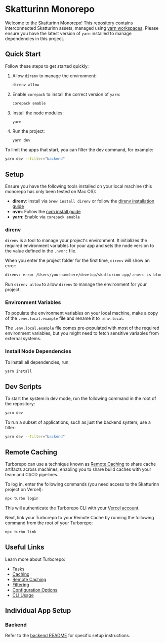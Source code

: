 # Skatturinn Monorepo

Welcome to the Skatturinn Monorepo! This repository contains interconnected Skatturinn assets, managed using [yarn workspaces](https://yarnpkg.com/features/workspaces). Please ensure you have the latest version of `yarn` installed to manage dependencies in this project.

## Quick Start

Follow these steps to get started quickly:

1. Allow `direnv` to manage the environment:

   ```bash
   direnv allow
   ```

2. Enable `corepack` to install the correct version of `yarn`:

   ```bash
   corepack enable
   ```

3. Install the node modules:

   ```bash
   yarn
   ```

4. Run the project:
   ```bash
   yarn dev
   ```

To limit the apps that start, you can filter the dev command, for example:

```bash
yarn dev --filter="backend"
```

## Setup

Ensure you have the following tools installed on your local machine (this monorepo has only been tested on Mac OS):

- **direnv**: Install via `brew install direnv` or follow the [direnv installation guide](https://direnv.net/docs/installation.html)
- **nvm**: Follow the [nvm install guide](https://github.com/nvm-sh/nvm#installing-and-updating)
- **yarn**: Enable via `corepack enable`

### direnv

`direnv` is a tool to manage your project's environment. It initializes the required environment variables for your app and sets the node version to the value defined in the `.nvmrc` file.

When you enter the project folder for the first time, `direnv` will show an error:

```bash
direnv: error /Users/yournamehere/develop/skatturinn-app/.envrc is blocked. Run `direnv allow` to approve its content
```

Run `direnv allow` to allow `direnv` to manage the environment for your project.

### Environment Variables

To populate the environment variables on your local machine, make a copy of the `.env.local.example` file and rename it to `.env.local`.

The `.env.local.example` file comes pre-populated with most of the required environment variables, but you might need to fetch sensitive variables from external systems.

### Install Node Dependencies

To install all dependencies, run:

```bash
yarn install
```

## Dev Scripts

To start the system in dev mode, run the following command in the root of the repository:

```bash
yarn dev
```

To run a subset of applications, such as just the backend system, use a filter:

```bash
yarn dev --filter="backend"
```

## Remote Caching

Turborepo can use a technique known as [Remote Caching](https://turbo.build/repo/docs/core-concepts/remote-caching) to share cache artifacts across machines, enabling you to share build caches with your team and CI/CD pipelines.

To log in, enter the following commands (you need access to the Skatturinn project on Vercel):

```bash
npx turbo login
```

This will authenticate the Turborepo CLI with your [Vercel account](https://vercel.com/docs/concepts/personal-accounts/overview).

Next, link your Turborepo to your Remote Cache by running the following command from the root of your Turborepo:

```bash
npx turbo link
```

## Useful Links

Learn more about Turborepo:

- [Tasks](https://turbo.build/repo/docs/core-concepts/monorepos/running-tasks)
- [Caching](https://turbo.build/repo/docs/core-concepts/caching)
- [Remote Caching](https://turbo.build/repo/docs/core-concepts/remote-caching)
- [Filtering](https://turbo.build/repo/docs/core-concepts/monorepos/filtering)
- [Configuration Options](https://turbo.build/repo/docs/reference/configuration)
- [CLI Usage](https://turbo.build/repo/docs/reference/command-line-reference)

## Individual App Setup

### Backend

Refer to the [backend README](apps/backend/README.md) for specific setup instructions.
